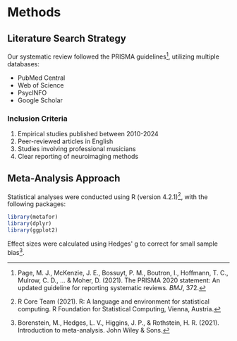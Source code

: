 # Methods

## Literature Search Strategy

Our systematic review followed the PRISMA guidelines[^6], utilizing multiple databases:

* PubMed Central
* Web of Science
* PsycINFO
* Google Scholar

### Inclusion Criteria

1. Empirical studies published between 2010-2024
2. Peer-reviewed articles in English
3. Studies involving professional musicians
4. Clear reporting of neuroimaging methods

## Meta-Analysis Approach

Statistical analyses were conducted using R (version 4.2.1)[^7], with the following packages:

```r
library(metafor)
library(dplyr)
library(ggplot2)
```

Effect sizes were calculated using Hedges' g to correct for small sample bias[^8].

[^6]: Page, M. J., McKenzie, J. E., Bossuyt, P. M., Boutron, I., Hoffmann, T. C., Mulrow, C. D., ... & Moher, D. (2021). The PRISMA 2020 statement: An updated guideline for reporting systematic reviews. *BMJ*, 372.
[^7]: R Core Team (2021). R: A language and environment for statistical computing. R Foundation for Statistical Computing, Vienna, Austria.
[^8]: Borenstein, M., Hedges, L. V., Higgins, J. P., & Rothstein, H. R. (2021). Introduction to meta-analysis. John Wiley & Sons.
